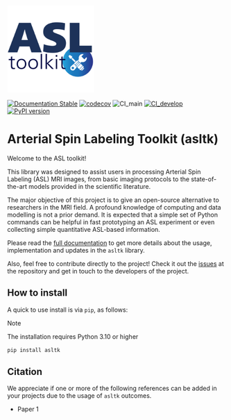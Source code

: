 <img src="https://raw.githubusercontent.com/LOAMRI/asltk/refs/heads/develop/docs/assets/asltk-logo.png" width=200>

[![Documentation Stable](https://readthedocs.org/projects/asltk/badge/?version=main)](https://asltk.readthedocs.io/en/main/?badge=main)
[![codecov](https://codecov.io/gh/LOAMRI/asltk/graph/badge.svg?token=1W8GQ7SLU9)](https://codecov.io/gh/LOAMRI/asltk)
![CI_main](https://github.com/LOAMRI/asltk/actions/workflows/ci_main.yaml/badge.svg)
[![CI_develop](https://github.com/LOAMRI/asltk/actions/workflows/ci_develop.yaml/badge.svg)](https://github.com/LOAMRI/asltk/actions/workflows/ci_develop.yaml)
[![PyPI version](https://badge.fury.io/py/asltk.svg)](https://badge.fury.io/py/asltk)

# Arterial Spin Labeling Toolkit (asltk)

Welcome to the ASL toolkit!

This library was designed to assist users in processing Arterial Spin Labeling (ASL) MRI images, from basic imaging protocols to the state-of-the-art models provided in the scientific literature.

The major objective of this project is to give an open-source alternative to researchers in the MRI field. A profound knowledge of computing and data modelling is not a prior demand. It is expected that a simple set of Python commands can be helpful in fast prototyping an ASL experiment or even collecting simple quantitative ASL-based information.

Please read the [full documentation](https://asltk.readthedocs.io/en/main/) to get more details about the usage, implementation and updates in the `asltk` library. 

Also, feel free to contribute directly to the project! Check it out the [issues](https://github.com/LOAMRI/asltk/issues) at the repository and get in touch to the developers of the project. 


## How to install

A quick to use install is via `pip`, as follows:

> [!NOTE]
> The installation requires Python 3.10 or higher

```bash
pip install asltk
```

## Citation

We appreciate if one or more of the following references can be added in your projects due to the usage of `asltk` outcomes.

* Paper 1
